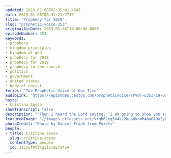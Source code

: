 ```yaml
---
updated: 2019-01-08T02:35:41.464Z
date: 2019-01-08T00:31:21.771Z
title: "Prophecy for 2019"
slug: "prophetic-voice-353"
originalAirDate: 2019-01-04T18:00:00.000Z
episodeNumber: 353
keywords:
- prophecy
- kingdom principles
- kingdom of god
- prophecy for 2018
- prophecy for 2019
- prophecy to the church
- politics
- government
- united states
- body of christ
Series: "The Prophetic Voice of Our Time"
audioLink: "https://episodes.castos.com/propheticvoice/TPVOT-E353-19-01-05-06-Prophecy-for-2019.mp3"
hosts:
- Cristina Sosso
showTranscript: false
description: "“Then I heard the Lord saying, ‘I am going to show you something.’ Then I was in Washington, D.C. and I saw a tree with many roots. Some roots are bigger than others, and these roots attach with other trees in all the continents of the world. They are all over the continents, and some trees are feeding off this root from this tree in Washington, D.C…. the Lord spoke again and He focused my attention to the tree and He focused my attention to the main root of this tree that is in Washington, D.C.. This root, which is the main root, was so deep that it reached all the way to the middle of the earth, It was shocking. It was scary, and I was told that this root has been growing and going deeper for a few hundred years. I was told not to be alarmed of this root, not to be scared, not to be intimidated. And I was told that it can never be uprooted by any means or anyone except the hand of God Himself. And I saw His hand upon this main root ready to pull it gradually and precisely. He then showed me the whole Earth…”"
featuredImage: "//images.ctfassets.net/vfgh62eq5a4k/2kup8knmMA6a0AOo2yy8qC/57290922a970a618cf84063f3f005b67/conifer-dark-green-daylight-572937.jpg"
photoCredit: "Photo by Daniel Frank from Pexels"
people:
- title: Cristina Sosso
  slug: cristina-sosso
  contentType: people
  id: 3zLvufAtlKgiiGIaEYs4S4
---
```

